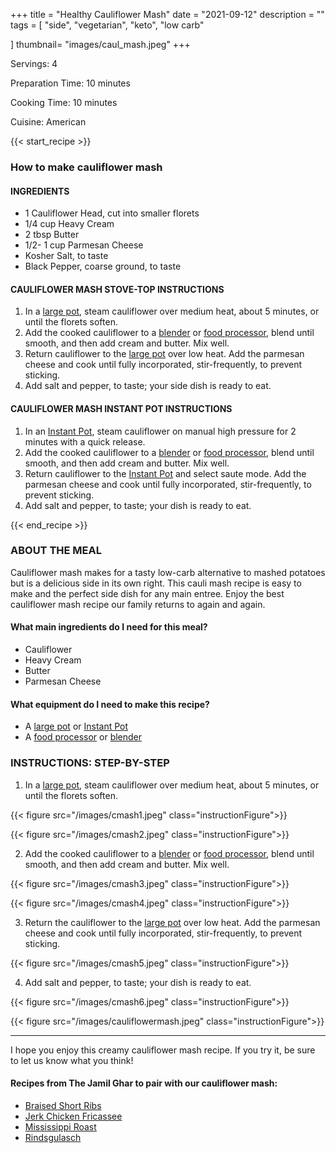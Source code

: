 +++
title = "Healthy Cauliflower Mash"
date = "2021-09-12"
description = ""
tags = [
    "side",
    "vegetarian",
    "keto",
    "low carb"
    
]
thumbnail= "images/caul_mash.jpeg"
+++

Servings: 4 <!--more-->

Preparation Time: 10 minutes 

Cooking Time: 10 minutes 

Cuisine: American 

{{< start_recipe >}}

### How to make cauliflower mash 

#### INGREDIENTS 

* 1 Cauliflower Head, cut into smaller florets
* 1/4 cup Heavy Cream 
* 2 tbsp Butter 
* 1/2- 1 cup Parmesan Cheese
* Kosher Salt, to taste 
* Black Pepper, coarse ground, to taste

  
#### CAULIFLOWER MASH STOVE-TOP INSTRUCTIONS

1. In a [large pot](https://amzn.to/3n4isbc), steam cauliflower over medium heat, about 5 minutes, or until the florets soften. 
2. Add the cooked cauliflower to a [blender](https://amzn.to/3FXvdwQ) or [food processor](https://amzn.to/3BPnFtT), blend until smooth, and then add cream and butter. Mix well. 
3. Return cauliflower to the [large pot](https://amzn.to/3n4isbc) over low heat. Add the parmesan cheese and cook until fully incorporated, stir-frequently, to prevent sticking. 
4. Add salt and pepper, to taste; your side dish is ready to eat. 

#### CAULIFLOWER MASH INSTANT POT INSTRUCTIONS

1. In an [Instant Pot](https://amzn.to/3mYZOBH), steam cauliflower on manual high pressure for 2 minutes with a quick release. 
2. Add the cooked cauliflower to a [blender](https://amzn.to/3FXvdwQ) or [food processor](https://amzn.to/3BPnFtT), blend until smooth, and then add cream and butter. Mix well. 
3. Return cauliflower to the [Instant Pot](https://amzn.to/3mYZOBH) and select saute mode. Add the parmesan cheese and cook until fully incorporated, stir-frequently, to prevent sticking. 
4. Add salt and pepper, to taste; your dish is ready to eat.

{{< end_recipe >}}

### ABOUT THE MEAL

Cauliflower mash makes for a tasty low-carb alternative to mashed potatoes but is a delicious side in its own right. This cauli mash recipe is easy to make and the perfect side dish for any main entree. Enjoy the best cauliflower mash recipe our family returns to again and again. 

#### What main ingredients do I need for this meal?

* Cauliflower 
* Heavy Cream 
* Butter 
* Parmesan Cheese 

#### What equipment do I need to make this recipe?

* A [large pot](https://amzn.to/3n4isbc) or [Instant Pot](https://amzn.to/3mYZOBH)
* A [food processor](https://amzn.to/3BPnFtT) or [blender](https://amzn.to/3FXvdwQ) 

### INSTRUCTIONS: STEP-BY-STEP 
1. In a [large pot](https://amzn.to/3n4isbc), steam cauliflower over medium heat, about 5 minutes, or until the florets soften. 

{{< figure src="/images/cmash1.jpeg" class="instructionFigure">}}

{{< figure src="/images/cmash2.jpeg" class="instructionFigure">}}

2. Add the cooked cauliflower to a [blender](https://amzn.to/3FXvdwQ) or [food processor](https://amzn.to/3BPnFtT), blend until smooth, and then add cream and butter. Mix well. 

{{< figure src="/images/cmash3.jpeg" class="instructionFigure">}}

{{< figure src="/images/cmash4.jpeg" class="instructionFigure">}}

3. Return the cauliflower to the [large pot](https://amzn.to/3n4isbc) over low heat. Add the parmesan cheese and cook until fully incorporated, stir-frequently, to prevent sticking. 

{{< figure src="/images/cmash5.jpeg" class="instructionFigure">}}

4. Add salt and pepper, to taste; your dish is ready to eat.

{{< figure src="/images/cmash6.jpeg" class="instructionFigure">}}

{{< figure src="/images/cauliflowermash.jpeg" class="instructionFigure">}}

----

I hope you enjoy this creamy cauliflower mash recipe. If you try it, be sure to let us know what you think!

#### Recipes from The Jamil Ghar to pair with our cauliflower mash:

* [Braised Short Ribs](https://www.jamilghar.com/recipe/braised_short_ribs/)
* [Jerk Chicken Fricassee](https://www.jamilghar.com/recipe/rindsgulasch/)
* [Mississippi Roast](https://www.jamilghar.com/recipe/mississippi_roast/)
* [Rindsgulasch](https://www.jamilghar.com/recipe/rindsgulasch/)
